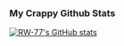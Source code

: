 ### My Crappy Github Stats

[![RW-77's GitHub stats](https://github-readme-stats.vercel.app/api?username=RW-77&show_icons=true&theme=tokyonight)](https://github.com/anuraghazra/github-readme-stats)



<!--
**RW-77/RW-77** is a ✨ _special_ ✨ repository because its `README.md` (this file) appears on your GitHub profile.

Here are some ideas to get you started:

- 🔭 I’m currently working on ...
- 🌱 I’m currently learning ...
- 👯 I’m looking to collaborate on ...
- 🤔 I’m looking for help with ...
- 💬 Ask me about ...
- 📫 How to reach me: ...
- 😄 Pronouns: ...
- ⚡ Fun fact: ...
-->
